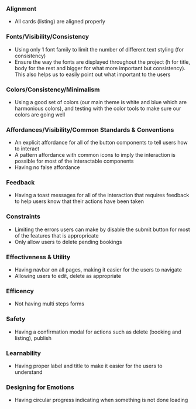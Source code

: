 ### Alignment
- All cards (listing) are aligned properly

### Fonts/Visibility/Consistency
- Using only 1 font family to limit the number of different text styling (for consistency)
- Ensure the way the fonts are displayed throughout the project (h for title, body for the rest and bigger for what more important but consistency). This also helps us to easily point out what important to the users

### Colors/Consistency/Minimalism
- Using a good set of colors (our main theme is white and blue which are harmonious colors), and testing with the color tools to make sure our colors are going well

### Affordances/Visibility/Common Standards & Conventions
- An explicit affordance for all of the button components to tell users how to interact
- A pattern affordance with common icons to imply the interaction is possible for most of the interactable components
- Having no false affordance

### Feedback
- Having a toast messages for all of the interaction that requires feedback to help users know that their actions have been taken

### Constraints
- Limiting the errors users can make by disable the submit button for most of the features that is appropricate
- Only allow users to delete pending bookings

### Effectiveness & Utility
- Having navbar on all pages, making it easier for the users to navigate
- Allowing users to edit, delete as appropriate

### Efficency
- Not having multi steps forms

### Safety
- Having a confirmation modal for actions such as delete (booking and listing), publish

### Learnability
- Having proper label and title to make it easier for the users to understand

### Designing for Emotions
- Having circular progress indicating when something is not done loading
